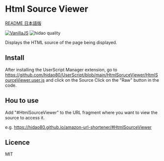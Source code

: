 # Html Source Viewer

[README 日本語版](./README_ja.md)

[![VanillaJS](https://img.shields.io/badge/Framework-VanillaJS-blue.svg)](http://vanilla-js.com/)
![hidao quality](https://img.shields.io/badge/hidao-quality-orange.svg)

Displays the HTML source of the page being displayed.

## Install
After installing the UserScript Manager extension, go to https://github.com/hidao80/UserScript/blob/main/HtmlSoruceViewer/HtmlSourceViewer.user.js and click on the Source Click on the "Raw" button in the code.

## Hou to use
Add "#HtmlSourceViewer" to the URL fragment where you want to view the source to access it.

e.g. https://hidao80.github.io/amazon-url-shortener/#HtmlSourceViewer
## Licence

MIT
